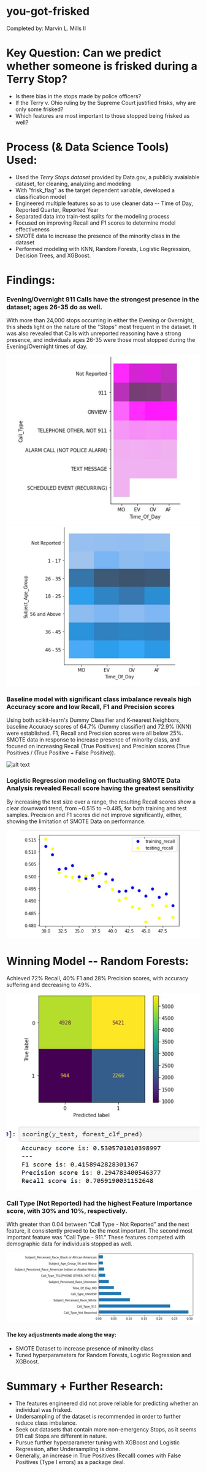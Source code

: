# you-got-frisked

Completed by: Marvin L. Mills II

# Key Question: Can we predict whether someone is frisked during a Terry Stop?


<ul>
    <li>Is there bias in the stops made by police officers?</li>
    <li>If the Terry v. Ohio ruling by the Supreme Court justified frisks, why are only some frisked?</li>
    <li>Which features are most important to those stopped being frisked as well?</li>
</ul>


# Process (& Data Science Tools) Used:


<ul>
    <li>Used the <i>Terry Stops dataset</i> provided by Data.gov, a publicly avaialable dataset, for cleaning, analyzing and modeling</li>
    <li>With "frisk_flag" as the target dependent variable, developed a classification model</li>
    <li>Engineered multiple features so as to use cleaner data -- Time of Day, Reported Quarter, Reported Year</li>
    <li>Separated data into train-test splits for the modeling process</li>
    <li>Focused on improving Recall and F1 scores to determine model effectiveness</li>
    <li>SMOTE data to increase the presence of the minority class in the dataset</li>
    <li>Performed modeling with KNN, Random Forests, Logistic Regression, Decision Trees, and XGBoost.</li>
</ul>


# Findings:


### Evening/Overnight 911 Calls have the strongest presence in the dataset; ages 26-35 do as well.

With more than 24,000 stops occurring in either the Evening or Overnight, this sheds light on the nature of the "Stops" most frequent in the dataset. It was also revealed that Calls with unreported reasoning have a strong presence, and individuals ages 26-35 were those most stopped during the Evening/Overnight times of day.

![alt text](https://github.com/emel333/you-got-frisked/blob/main/call_type_and_time_of_day.JPG "Call-Type-Time-of-Day-Heatmap")
![alt text](https://github.com/emel333/you-got-frisked/blob/main/time_of_day_with_age_group.JPG "Age-Group-Time-of-Day")


### Baseline model with significant class imbalance reveals high Accuracy score and low Recall, F1 and Precision scores

Using both scikit-learn's Dummy Classifier and K-nearest Neighbors, baseline Accuracy scores of 64.7% (Dummy classifier) and 72.9% (KNN) were established. F1, Recall and Precision scores were all below 25%. SMOTE data in response to increase presence of minority class, and focused on increasing Recall (True Positives) and Precision scores (True Positives / (True Positive + False Positive)).

![alt text](--- "Baseline-Model")


### Logistic Regression modeling on fluctuating SMOTE Data Analysis revealed Recall score having the greatest sensitivity

By increasing the test size over a range, the resulting Recall scores show a clear downward trend, from ~0.515 to ~0.485, for both training and test samples. Precision and F1 scores did not improve significantly, either, showing the limitation of SMOTE Data on performance.

![alt text](https://github.com/emel333/you-got-frisked/blob/main/log_reg_smote_analysis_recall_score.JPG "Logistic-Regression-SMOTE-Date-Results")



# Winning Model -- Random Forests:

Achieved 72% Recall, 40% F1 and 28% Precision scores, with accuracy suffering and decreasing to 49%. 

![alt text](https://github.com/emel333/you-got-frisked/blob/main/final_model_scores_and_confusion_matrix.JPG "Final-Model-Random-Forests")


### Call Type (Not Reported) had the highest Feature Importance score, with 30% and 10%, respectively.

With greater than 0.04 between "Call Type - Not Reported" and the next feature, it consistently proved to be the most important. The second most important feature was "Call Type - 911." These features competed with demographic data for individuals stopped as well.

![alt text](https://github.com/emel333/you-got-frisked/blob/main/feature_importance_random_forest.JPG "Feature-Importance-Graphic")


#### The key adjustments made along the way:

<ul>
    <li>SMOTE Dataset to increase presence of minority class</li>
    <li>Tuned hyperparameters for Random Forests, Logistic Regression and XGBoost.</li>
</ul>



# Summary + Further Research:


<ul>
    <li>The features engineered did not prove reliable for predicting whether an individual was frisked.</li>
    <li>Undersampling of the dataset is recommended in order to further reduce class imbalance.</li>
    <li>Seek out datasets that contain more non-emergency Stops, as it seems 911 call Stops are different in nature.</li>
    <li>Pursue further hyperparameter tuning with XGBoost and Logistic Regression, after Undersampling is done.</li>
    <li>Generally, an increase in True Positives (Recall) comes with False Positives (Type I errors) as a package deal.</li>
</ul>